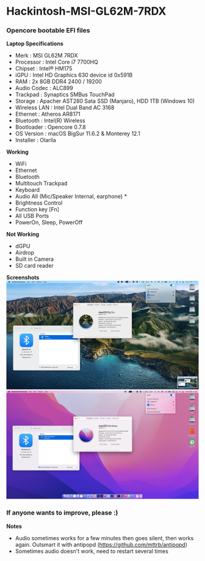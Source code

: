 # Hackintosh-MSI-GL62M-7RDX
### Opencore bootable EFI files

**Laptop Specifications**
- Merk          : MSI GL62M 7RDX
- Processor     : Intel Core i7 7700HQ 
- Chipset       : Intel® HM175
- iGPU          : Intel HD Graphics 630 device id 0x591B
- RAM           : 2x 8GB DDR4 2400 / 19200
- Audio Codec   : ALC899
- Trackpad      : Synaptics SMBus TouchPad
- Storage       : Apacher AST280 Sata SSD (Manjaro), HDD 1TB (Windows 10)
- Wireless LAN  : Intel Dual Band AC 3168
- Ethernet      : Atheros AR8171
- Bluetooth     : Intel(R) Wireless
- Bootloader    : Opencore 0.7.8
- OS Version    : macOS BigSur 11.6.2 & Monterey 12.1
- Installer     : Olarila

**Working**
- WiFi
- Ethernet
- Bluetooth
- Multitouch Trackpad
- Keyboard
- Audio All (Mic/Speaker Internal, earphone) *
- Brightness Control
- Function key [Fn]
- All USB Ports
- PowerOn, Sleep, PowerOff

**Not Working**
- dGPU
- Airdrop
- Built in Camera
- SD card reader

**Screenshots**
![Big Sur](https://github.com/alfatihart/Hackintosh-MSI-GL62M-7RDX/blob/main/Screen%20Shot%202022-02-15%20at%2011.12.50.png?raw=true)
![Monterey](https://github.com/alfatihart/Hackintosh-MSI-GL62M-7RDX/blob/main/Screen%20Shot%202022-02-15%20at%2011.02.42.png?raw=true)

### If anyone wants to improve, please :)

**Notes**
* Audio sometimes works for a few minutes then goes silent, then works again. Outsmart it with antipopd (https://github.com/mttrb/antipopd)
* Sometimes audio doesn't work, need to restart several times
